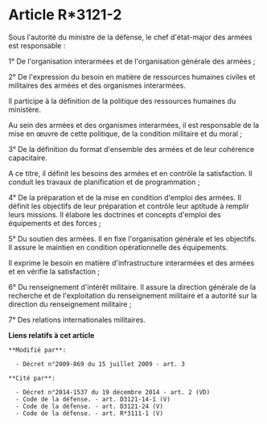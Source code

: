 # Article R*3121-2

Sous l'autorité du ministre de la défense, le chef d'état-major des armées est responsable : 

1° De l'organisation interarmées et de l'organisation générale des armées ; 

2° De l'expression du besoin en matière de ressources humaines civiles et militaires des armées et des organismes
interarmées. 

Il participe à la définition de la politique des ressources humaines du ministère. 

Au sein des armées et des organismes interarmées, il est responsable de la mise en œuvre de cette politique, de la condition
militaire et du moral ; 

3° De la définition du format d'ensemble des armées et de leur cohérence capacitaire. 

A ce titre, il définit les besoins des armées et en contrôle la satisfaction. Il conduit les travaux de planification et de
programmation ; 

4° De la préparation et de la mise en condition d'emploi des armées. Il définit les objectifs de leur préparation et contrôle
leur aptitude à remplir leurs missions. Il élabore les doctrines et concepts d'emploi des équipements et des forces ; 

5° Du soutien des armées. Il en fixe l'organisation générale et les objectifs. Il assure le maintien en condition
opérationnelle des équipements. 

Il exprime le besoin en matière d'infrastructure interarmées et des armées et en vérifie la satisfaction ; 

6° Du renseignement d'intérêt militaire. Il assure la direction générale de la recherche et de l'exploitation du
renseignement militaire et a autorité sur la direction du renseignement militaire ; 

7° Des relations internationales militaires.

**Liens relatifs à cet article**

	**Modifié par**:

	  - Décret n°2009-869 du 15 juillet 2009 - art. 3

	**Cité par**:

	  - Décret n°2014-1537 du 19 décembre 2014 - art. 2 (VD)
	  - Code de la défense. - art. D3121-14-1 (V)
	  - Code de la défense. - art. D3121-24 (V)
	  - Code de la défense. - art. R*3111-1 (V)
